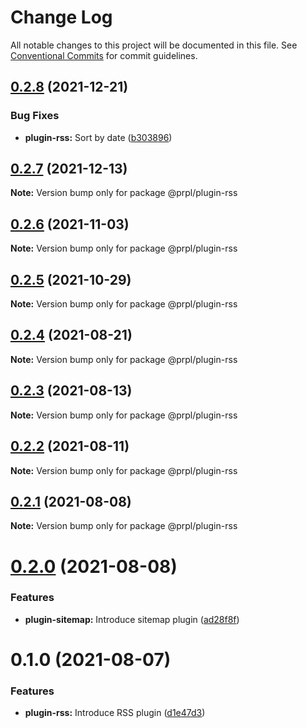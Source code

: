 # Change Log

All notable changes to this project will be documented in this file.
See [Conventional Commits](https://conventionalcommits.org) for commit guidelines.

## [0.2.8](https://github.com/tyhopp/prpl/compare/@prpl/plugin-rss@0.2.7...@prpl/plugin-rss@0.2.8) (2021-12-21)


### Bug Fixes

* **plugin-rss:** Sort by date ([b303896](https://github.com/tyhopp/prpl/commit/b30389651a61bc8f35d103452812eea90263d256))





## [0.2.7](https://github.com/tyhopp/prpl/compare/@prpl/plugin-rss@0.2.6...@prpl/plugin-rss@0.2.7) (2021-12-13)

**Note:** Version bump only for package @prpl/plugin-rss





## [0.2.6](https://github.com/tyhopp/prpl/compare/@prpl/plugin-rss@0.2.5...@prpl/plugin-rss@0.2.6) (2021-11-03)

**Note:** Version bump only for package @prpl/plugin-rss





## [0.2.5](https://github.com/tyhopp/prpl/compare/@prpl/plugin-rss@0.2.4...@prpl/plugin-rss@0.2.5) (2021-10-29)

**Note:** Version bump only for package @prpl/plugin-rss





## [0.2.4](https://github.com/tyhopp/prpl/compare/@prpl/plugin-rss@0.2.3...@prpl/plugin-rss@0.2.4) (2021-08-21)

**Note:** Version bump only for package @prpl/plugin-rss





## [0.2.3](https://github.com/tyhopp/prpl/compare/@prpl/plugin-rss@0.2.2...@prpl/plugin-rss@0.2.3) (2021-08-13)

**Note:** Version bump only for package @prpl/plugin-rss





## [0.2.2](https://github.com/tyhopp/prpl/compare/@prpl/plugin-rss@0.2.1...@prpl/plugin-rss@0.2.2) (2021-08-11)

**Note:** Version bump only for package @prpl/plugin-rss





## [0.2.1](https://github.com/tyhopp/prpl/compare/@prpl/plugin-rss@0.2.0...@prpl/plugin-rss@0.2.1) (2021-08-08)

**Note:** Version bump only for package @prpl/plugin-rss





# [0.2.0](https://github.com/tyhopp/prpl/compare/@prpl/plugin-rss@0.1.0...@prpl/plugin-rss@0.2.0) (2021-08-08)


### Features

* **plugin-sitemap:** Introduce sitemap plugin ([ad28f8f](https://github.com/tyhopp/prpl/commit/ad28f8fa2ad7882fd328a41fcc2757b70599a565))





# 0.1.0 (2021-08-07)


### Features

* **plugin-rss:** Introduce RSS plugin ([d1e47d3](https://github.com/tyhopp/prpl/commit/d1e47d3b364bf5c8ceaae0a84ef3068a25deb919))
